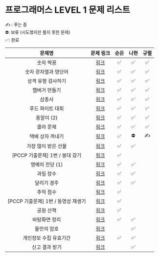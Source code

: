 # 프로그래머스 LEVEL 1 문제 리스트

✍️ : 푸는 중   
⛔️: 보류 (시도했지만 풀지 못한 문제)   
✅: 완료

|문제명|문제 링크|순은|나현|규렬|
|:------:|:------:|:------:|:------:|:------:|
|숫자 짝꿍|<a href="https://school.programmers.co.kr/learn/courses/30/lessons/131128" target="_blank">링크</a>|✅|✅|✅|
|숫자 문자열과 영단어|<a href="https://school.programmers.co.kr/learn/courses/30/lessons/131128" target="_blank">링크</a>|✅|✅|✅|
|성격 유형 검사하기|<a href="https://school.programmers.co.kr/learn/courses/30/lessons/118666" target="_blank">링크</a>|✅|✅|✅|
|햄버거 만들기|<a href="https://school.programmers.co.kr/learn/courses/30/lessons/133502" target="_blank">링크</a>|✅|✅|✅|
|삼총사|<a href="https://school.programmers.co.kr/learn/courses/30/lessons/131705" target="_blank">링크</a>|✅|✅|✅|
|푸드 파이트 대회|<a href="https://school.programmers.co.kr/learn/courses/30/lessons/134240" target="_blank">링크</a>|✅|✅|✅|
|옹알이 (2)|<a href="https://school.programmers.co.kr/learn/courses/30/lessons/133499" target="_blank">링크</a>|✅|✅|✅|
|콜라 문제|<a href="https://school.programmers.co.kr/learn/courses/30/lessons/132267" target="_blank">링크</a>|✅|✅|✅|
|택배 상자 꺼내기|<a href="https://school.programmers.co.kr/learn/courses/30/lessons/389478" target="_blank">링크</a>|✅|⛔️|✍️|
|가장 많이 받은 선물|<a href="https://school.programmers.co.kr/learn/courses/30/lessons/258712" target="_blank">링크</a>|✅|✅||
|[PCCP 기출문제] 1번 / 붕대 감기|<a href="https://school.programmers.co.kr/learn/courses/30/lessons/250137" target="_blank">링크</a>|✅|||
|명예의 전당 (1)|<a href="https://school.programmers.co.kr/learn/courses/30/lessons/138477" target="_blank">링크</a>|✅|✅||
|과일 장수|<a href="https://school.programmers.co.kr/learn/courses/30/lessons/135808" target="_blank">링크</a>|✅|✅||
|달리기 경주|<a href="https://school.programmers.co.kr/learn/courses/30/lessons/178871" target="_blank">링크</a>|✅|✅||
|추억 점수|<a href="https://school.programmers.co.kr/learn/courses/30/lessons/176963" target="_blank">링크</a>|✅|||
|[PCCP 기출문제] 1번 / 동영상 재생기|<a href="https://school.programmers.co.kr/learn/courses/30/lessons/340213" target="_blank">링크</a>|✅|||
|공원 산책|<a href="https://school.programmers.co.kr/learn/courses/30/lessons/172928" target="_blank">링크</a>|✅|||
|바탕화면 정리|<a href="https://school.programmers.co.kr/learn/courses/30/lessons/161990" target="_blank">링크</a>|✅|✅||
|둘만의 암호|<a href="https://school.programmers.co.kr/learn/courses/30/lessons/155652" target="_blank">링크</a>||✅||
|개인정보 수집 유효기간|<a href="https://school.programmers.co.kr/learn/courses/30/lessons/150370" target="_blank">링크</a>|✅|✅||
|신고 결과 받기|<a href="https://school.programmers.co.kr/learn/courses/30/lessons/92334" target="_blank">링크</a>||✅||
